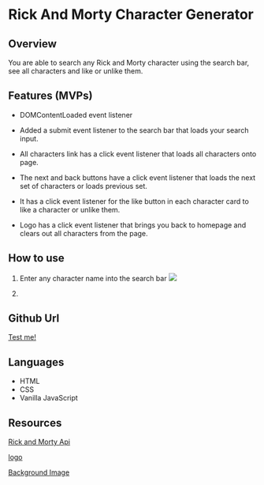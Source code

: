 # Rick And Morty Character Generator

## Overview
You are able to search any Rick and Morty character using the search bar, see all characters and like or unlike them.  


## Features (MVPs)
* DOMContentLoaded event listener

* Added a submit event listener to the search bar that loads your search input.

* All characters link has a click event listener that loads all characters onto page.

* The next and back buttons have a click event listener that loads the next set of characters or loads previous set.

* It has a click event listener for the like button in each character card to like a character or unlike them. 

* Logo has a click event listener that brings you back to homepage and clears out all characters from the page. 


## How to use
 1. Enter any character name into the search bar
![](/gifs/search-character.gif)

2. 


## Github Url
[Test me!](https://jenniferjim97.github.io/js-project-build-1/#)

## Languages
* HTML
* CSS
* Vanilla JavaScript

## Resources
[Rick and Morty Api](https://rickandmortyapi.com/api/character)

[logo](https://www.logolynx.com/images/logolynx/1b/1b195a66f61b7036991d19b9a2bb4e7c.jpeg)

[Background Image](https://i.pinimg.com/originals/6b/81/a1/6b81a1049b32cfa0fe2038fbc0a6d097.png)
